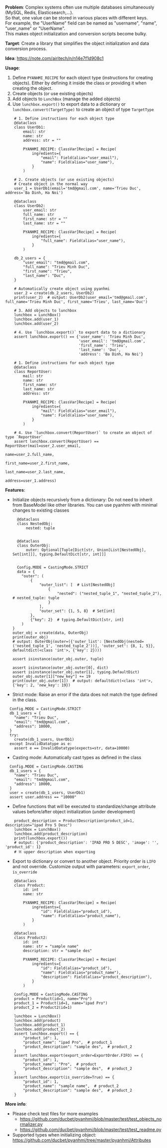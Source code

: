 <b>Problem</b>: Complex systems often use multiple databases simultaneously (MySQL, Redis, Elasticsearch,...).<br>
So that, one value can be stored in various places with different keys.<br>
For example, the "UserName" field can be named as "username", "name", "user_name" or "UserName".<br>
This makes object initialization and conversion scripts become bulky.

<b>Target</b>: Create a library that simplifies the object initialization and data conversion process.

<b>Idea</b>: https://note.com/airitech/n/n14e7f1d908c1


<b>Usage</b>:
1. Define `PYANHMI_RECIPE` for each object type (instructions for creating objects). Either by defining it inside the class or providing it when creating the object.
2. Create objects (or use existing objects)
3. Add objects to `LunchBox` (manage the added objects)
4. Use `lunchbox.export()` to export data to a dictionary or `lunchbox.convert(TargetType)` to create an object of type `TargetType`
```
    # 1. Define instructions for each object type
    @dataclass
    class UserDb1:
        email: str
        name: str
        address: str = ""
    
        PYANHMI_RECIPE: ClassVar[Recipe] = Recipe(
            ingredients={
                "email": Field(alias="user_email"),
                "name": Field(alias="user_name"),
            }
        )

    # 2. Create objects (or use existing objects)
    # Create object in the normal way
    user_1 = UserDb1(email='tmd@gmail.com', name='Trieu Duc', address='Ba Dinh, Ha Noi')

    @dataclass
    class UserDb2:
        user_email: str
        full_name: str
        first_name: str = ""
        last_name: str = ""
    
        PYANHMI_RECIPE: ClassVar[Recipe] = Recipe(
            ingredients={
                "full_name": Field(alias="user_name"),
            }
        )

    db_2_users = {
        "user_email": "tmd@gmail.com",
        "full_name": "Trieu Minh Duc",
        "first_name": "Trieu",
        "last_name": "Duc",
    }

    # Automatically create object using pyanhmi
    user_2 = create(db_2_users, UserDb2)
    print(user_2)  # output: UserDb2(user_email='tmd@gmail.com', full_name='Trieu Minh Duc', first_name='Trieu', last_name='Duc')

    # 3. Add objects to lunchbox
    lunchbox = LunchBox()
    lunchbox.add(user_1)
    lunchbox.add(user_2)
    
    # 4. Use `lunchbox.export()` to export data to a dictionary
    assert lunchbox.export() == {'user_name': 'Trieu Minh Duc',
                                 'user_email': 'tmd@gmail.com',
                                 'first_name': 'Trieu',
                                 'last_name': 'Duc',
                                 'address': 'Ba Dinh, Ha Noi'}

    # 1. Define instructions for each object type
    @dataclass
    class ReportUser:
        mail: str
        name: str
        first_name: str
        last_name: str
        address: str
    
        PYANHMI_RECIPE: ClassVar[Recipe] = Recipe(
            ingredients={
                "mail": Field(alias="user_email"),
                "name": Field(alias="user_name"),
            }
        )
 
    # 4. Use `lunchbox.convert(ReportUser)` to create an object of type `ReportUser`
    assert lunchbox.convert(ReportUser) == ReportUser(mail=user_2.user_email,
                                                      name=user_2.full_name,
                                                      first_name=user_2.first_name,
                                                      last_name=user_2.last_name,
                                                      address=user_1.address)
```

<b>Features</b>:
- Initialize objects recursively from a dictionary: Do not need to inherit from BaseModel like other libraries. You can use pyanhmi with minimal changes to existing classes
    ```
      @dataclass
      class NestedObj:
          nested: tuple
    
    
      @dataclass
      class OuterObj:
          outer: Optional[Tuple[Dict[str, Union[List[NestedObj], Set[int]]], typing.DefaultDict[str, int]]]


      Config.MODE = CastingMode.STRICT
      data = {
        "outer": (
            {
                "outer_list": [  # List[NestedObj]
                    {
                        "nested": ("nested_tuple_1", "nested_tuple_2"),  # nested_tuple: tuple
                    }
                ],
                "outer_set": {1, 5, 8}  # Set[int]
            },
            {"key": 2}  # typing.DefaultDict[str, int]
        )
    }
    outer_obj = create(data, OuterObj)
    print(outer_obj)
    # output: OuterObj(outer=({'outer_list': [NestedObj(nested=('nested_tuple_1', 'nested_tuple_2'))], 'outer_set': {8, 1, 5}}, defaultdict(<class 'int'>, {'key': 2})))

    assert isinstance(outer_obj.outer, tuple)

    assert isinstance(outer_obj.outer[0], dict)
    assert isinstance(outer_obj.outer[1], typing.DefaultDict)
    outer_obj.outer[1]["new_key"] += 19
    print(outer_obj.outer[1])  # output: defaultdict(<class 'int'>, {'key': 2, 'new_key': 19})
    ```
- Strict mode: Raise an error if the data does not match the type defined in the class.  
```
  Config.MODE = CastingMode.STRICT
  db_1_users = {
    "name": "Trieu Duc",
    "email": "tmd@gmail.com",
    "address": 10000,
  }
  try:
    create(db_1_users, UserDb1)
  except InvalidDatatype as e:
    assert e == InvalidDatatype(expects=str, data=10000)
```
- Casting mode: Automatically cast types as defined in the class
```
  Config.MODE = CastingMode.CASTING
  db_1_users = {
    "name": "Trieu Duc",
    "email": "tmd@gmail.com",
    "address": 10000,
  }
  user = create(db_1_users, UserDb1)
  assert user.address == "10000"
```
- Define functions that will be executed to standardize/change attribute values before/after object initialization (under development)
```
    product_description = ProductDescription(product_id=1, description="ipad Pro 5 Desc")
    lunchbox = LunchBox()
    lunchbox.add(product_description)
    print(lunchbox.export())
    # output: {'product_description': 'IPAD PRO 5 DESC', 'image': '', 'product_id': 1}
    # ※ upper description when exporting
```
- Export to dictionary or convert to another object. Priority order is `LIFO` and not override. Customize output with parameters: `export_order`, `is_override`
```
    @dataclass
    class Product:
        id: int
        name: str
    
        PYANHMI_RECIPE: ClassVar[Recipe] = Recipe(
            ingredients={
                "id": Field(alias="product_id"),
                "name": Field(alias="product_name"),
            }
        )
    
    @dataclass
    class Product2:
        id: int
        name: str = "sample name"
        description: str = "sample des"
    
        PYANHMI_RECIPE: ClassVar[Recipe] = Recipe(
            ingredients={
                "id": Field(alias="product_id"),
                "name": Field(alias="product_name"),
                "description": Field(alias="product_description"),
            }
        )
    
    Config.MODE = CastingMode.CASTING
    product = Product(id=1, name="Pro")
    product_1 = Product(id=1, name="ipad Pro")
    product_2 = Product2(id=1)
    
    lunchbox = LunchBox()
    lunchbox.add(product)
    lunchbox.add(product_1)
    lunchbox.add(product_2)
    assert lunchbox.export() == {
        "product_id": 1,
        "product_name": "ipad Pro",  # product_1
        "product_description": "sample des",  # product_2
    }
    assert lunchbox.export(export_order=ExportOrder.FIFO) == {
        "product_id": 1,
        "product_name": "Pro",  # product
        "product_description": "sample des",  # product_2
    }
    assert lunchbox.export(is_override=True) == {
        "product_id": 1,
        "product_name": "sample name",  # product_2
        "product_description": "sample des",  # product_2
    }
```

<b>More info</b>:
- Please check test files for more examples
  - https://github.com/ducbet/pyanhmi/blob/master/test/test_objects_normalizer.py
  - https://github.com/ducbet/pyanhmi/blob/master/test/test_readme.py
- Supported types when initializing object: https://github.com/ducbet/pyanhmi/tree/master/pyanhmi/Attributes
